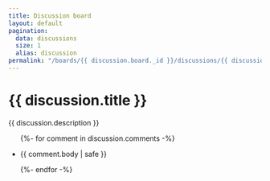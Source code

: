 ```yaml
---
title: Discussion board
layout: default
pagination:
  data: discussions
  size: 1
  alias: discussion
permalink: "/boards/{{ discussion.board._id }}/discussions/{{ discussion.zooniverse_id}}/"
---
```

<h1 class="text-lg">{{ discussion.title }}</h1>
<p>{{ discussion.description }}</p>
<ul>
{%- for comment in discussion.comments -%}
<li class="container mb-4 border-b">

{{ comment.body | safe }}

</li>
{%- endfor -%}
</ul>